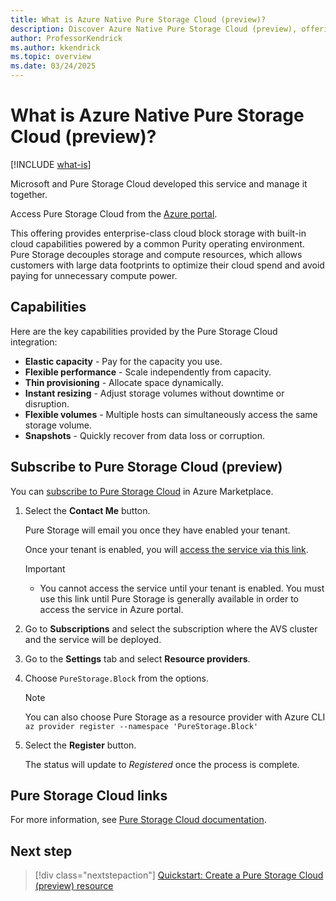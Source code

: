 ```yaml
---
title: What is Azure Native Pure Storage Cloud (preview)?
description: Discover Azure Native Pure Storage Cloud (preview), offering scalable and flexible enterprise-class cloud block storage with built-in capabilities via the Azure portal.
author: ProfessorKendrick
ms.author: kkendrick
ms.topic: overview
ms.date: 03/24/2025
---
```

# What is Azure Native Pure Storage Cloud (preview)?

[!INCLUDE [what-is](../includes/what-is.md)]

Microsoft and Pure Storage Cloud developed this service and manage it together.

Access Pure Storage Cloud from the [Azure portal](https://portal.azure.com).

This offering provides enterprise-class cloud block storage with built-in cloud capabilities powered by a common Purity operating environment. Pure Storage decouples storage and compute resources, which allows customers with large data footprints to optimize their cloud spend and avoid paying for unnecessary compute power.

## Capabilities

Here are the key capabilities provided by the Pure Storage Cloud integration:

- **Elastic capacity** - Pay for the capacity you use.
- **Flexible performance** - Scale independently from capacity.
- **Thin provisioning** - Allocate space dynamically.
- **Instant resizing** - Adjust storage volumes without downtime or disruption.
- **Flexible volumes** - Multiple hosts can simultaneously access the same storage volume.
- **Snapshots** - Quickly recover from data loss or corruption.

## Subscribe to Pure Storage Cloud (preview)

You can [subscribe to Pure Storage Cloud](https://azuremarketplace.microsoft.com/marketplace/apps/purestoragemarketplaceadmin.psc_contact_me?tab=Overview) in Azure Marketplace.

1. Select the **Contact Me** button.

    Pure Storage will email you once they have enabled your tenant.

    Once your tenant is enabled, you will [access the service via this link](https://portal.azure.com/?Azure_Marketplace_PureStorage_assettypeoptions=%7B%22purestorage_block_reservations%22%3A%7B%22options%22%3A%22%22%7D%7D&Azure_Marketplace_PureStorage=true&feature.canmodifystamps=true#home).

    > [!IMPORTANT]
    > - You cannot access the service until your tenant is enabled.
    > You must use this link until Pure Storage is generally available in order to access the service in Azure portal. 

1. Go to **Subscriptions** and select the subscription where the AVS cluster and the service will be deployed.

1. Go to the **Settings** tab and select **Resource providers**.

1. Choose `PureStorage.Block` from the options.

    > [!NOTE]
    > You can also choose Pure Storage as a resource provider with Azure CLI <br />
    > ```az provider register --namespace 'PureStorage.Block'```

1. Select the **Register** button.

    The status will update to *Registered* once the process is complete.

## Pure Storage Cloud links

For more information, see [Pure Storage Cloud documentation](https://www.purestorage.com/solutions/cloud.html).

## Next step

> [!div class="nextstepaction"]
> [Quickstart: Create a Pure Storage Cloud (preview) resource](create.md)